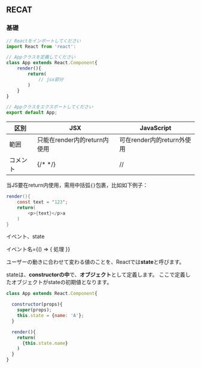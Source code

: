 ## RECAT

### 基礎

```js
// Reactをインポートしてください
import React from 'react':

// Appクラスを定義してください
class App extends React.Component{
    render(){
        return(
            // jsx部分
        )
    }
}

// Appクラスをエクスポートしてください
export default App;
```


| 区別     | JSX                          | JavaScript                 |
| -------- | ---------------------------- | -------------------------- |
| 範囲     | 只能在render内的return内使用 | 可在render内的return外使用 |
| コメント | {/\* \*/}                    | //                         |

当JS要在return内使用，需用中括弧`{}`包裹，比如如下例子：

```java
render(){
    const text = '123';
    return(
        <p>{text}</p>a
    )
}
```

イベント、state

イベント名={() => { 処理 }}

ユーザーの動きに合わせて変わる値のことを、Reactでは**state**と呼びます。

stateは、**constructorの中**で、**オブジェクト**として定義します。
ここで定義したオブジェクトがstateの初期値となります。

```js
class App extends React.Component{

  constructor(props){
    super(props);
    this.state = {name: 'A'};
  }

  render(){
    return(
      {this.state.name}
    )
  }
}
```
